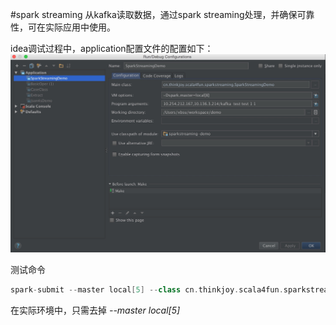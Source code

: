 #spark streaming
从kafka读取数据，通过spark streaming处理，并确保可靠性，可在实际应用中使用。

idea调试过程中，application配置文件的配置如下：
![config](../picture/spark_streaming_config.png)

测试命令

```scala
spark-submit --master local[5] --class cn.thinkjoy.scala4fun.sparkstreaming.SparkStreamingDemo sparkstreaming-demo-1.0-SNAPSHOT-jar-with-dependencies.jar 10.254.212.167,10.136.3.214/kafka  test test 1 1
```

在实际环境中，只需去掉 *--master local[5]*